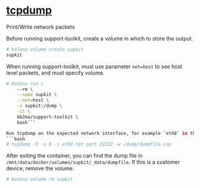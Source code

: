 # [tcpdump](https://www.tcpdump.org/)

Print/Write network packets

Before running support-toolkit, create a volume in which to store the output.
```bash
# balena volume create supkit
supkit
```

When running support-toolkit, must use parameter `net=host` to see host level packets, and must specify volume.
```bash
# balena run \
    --rm \
    --name supkit \
    --net=host \
    -v supkit:/dump \
    -it \
    kb2ma/support-toolkit \
    bash```

Run tcpdump on the expected network interface, for example `eth0` in the command below.
```bash
# tcpdump -U -s 0 -i eth0 not port 22222 -w /dump/dumpfile.cap
```

After exiting the container, you can find the dump file in `/mnt/data/docker/volumes/supkit/_data/dumpfile`. If this is a customer device, remove the volume.
```bash
# balena volume rm supkit
```